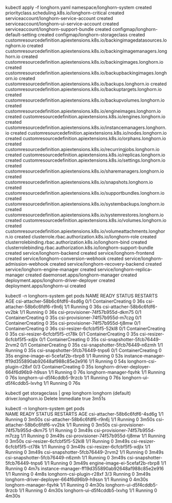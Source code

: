 kubectl apply -f longhorn.yaml 
namespace/longhorn-system created
priorityclass.scheduling.k8s.io/longhorn-critical created
serviceaccount/longhorn-service-account created
serviceaccount/longhorn-ui-service-account created
serviceaccount/longhorn-support-bundle created
configmap/longhorn-default-setting created
configmap/longhorn-storageclass created
customresourcedefinition.apiextensions.k8s.io/backingimagedatasources.longhorn.io created
customresourcedefinition.apiextensions.k8s.io/backingimagemanagers.longhorn.io created
customresourcedefinition.apiextensions.k8s.io/backingimages.longhorn.io created
customresourcedefinition.apiextensions.k8s.io/backupbackingimages.longhorn.io created
customresourcedefinition.apiextensions.k8s.io/backups.longhorn.io created
customresourcedefinition.apiextensions.k8s.io/backuptargets.longhorn.io created
customresourcedefinition.apiextensions.k8s.io/backupvolumes.longhorn.io created
customresourcedefinition.apiextensions.k8s.io/engineimages.longhorn.io created
customresourcedefinition.apiextensions.k8s.io/engines.longhorn.io created
customresourcedefinition.apiextensions.k8s.io/instancemanagers.longhorn.io created
customresourcedefinition.apiextensions.k8s.io/nodes.longhorn.io created
customresourcedefinition.apiextensions.k8s.io/orphans.longhorn.io created
customresourcedefinition.apiextensions.k8s.io/recurringjobs.longhorn.io created
customresourcedefinition.apiextensions.k8s.io/replicas.longhorn.io created
customresourcedefinition.apiextensions.k8s.io/settings.longhorn.io created
customresourcedefinition.apiextensions.k8s.io/sharemanagers.longhorn.io created
customresourcedefinition.apiextensions.k8s.io/snapshots.longhorn.io created
customresourcedefinition.apiextensions.k8s.io/supportbundles.longhorn.io created
customresourcedefinition.apiextensions.k8s.io/systembackups.longhorn.io created
customresourcedefinition.apiextensions.k8s.io/systemrestores.longhorn.io created
customresourcedefinition.apiextensions.k8s.io/volumes.longhorn.io created
customresourcedefinition.apiextensions.k8s.io/volumeattachments.longhorn.io created
clusterrole.rbac.authorization.k8s.io/longhorn-role created
clusterrolebinding.rbac.authorization.k8s.io/longhorn-bind created
clusterrolebinding.rbac.authorization.k8s.io/longhorn-support-bundle created
service/longhorn-backend created
service/longhorn-frontend created
service/longhorn-conversion-webhook created
service/longhorn-admission-webhook created
service/longhorn-recovery-backend created
service/longhorn-engine-manager created
service/longhorn-replica-manager created
daemonset.apps/longhorn-manager created
deployment.apps/longhorn-driver-deployer created
deployment.apps/longhorn-ui created




kubectl -n longhorn-system get pods
NAME                                                READY   STATUS              RESTARTS   AGE
csi-attacher-58b6c6fdf6-4sd6g                       0/1     ContainerCreating   0          36s
csi-attacher-58b6c6fdf6-r9n6j                       1/1     Running             0          36s
csi-attacher-58b6c6fdf6-vv2bk                       1/1     Running             0          36s
csi-provisioner-74f57b955d-dkm75                    0/1     ContainerCreating   0          35s
csi-provisioner-74f57b955d-m7czg                    0/1     ContainerCreating   0          35s
csi-provisioner-74f57b955d-tj8mw                    0/1     ContainerCreating   0          36s
csi-resizer-6cfcbf5f5-52kl8                         0/1     ContainerCreating   0          35s
csi-resizer-6cfcbf5f5-ct78k                         0/1     ContainerCreating   0          35s
csi-resizer-6cfcbf5f5-xdjlx                         0/1     ContainerCreating   0          35s
csi-snapshotter-5fcb76449-2rvm2                     0/1     ContainerCreating   0          35s
csi-snapshotter-5fcb76449-n6zmh                     1/1     Running             0          35s
csi-snapshotter-5fcb76449-tnps6                     0/1     ContainerCreating   0          35s
engine-image-ei-5cefaf2b-rbrp8                      1/1     Running             0          53s
instance-manager-ff19d355890ab92648af988c85e2e916   1/1     Running             0          54s
longhorn-csi-plugin-r28xf                           0/3     ContainerCreating   0          35s
longhorn-driver-deployer-664f6d96b9-h9ssn           1/1     Running             0          76s
longhorn-manager-fqvhk                              1/1     Running             0          76s
longhorn-ui-d5f4cddb5-9rzcb                         1/1     Running             0          76s
longhorn-ui-d5f4cddb5-lxvhg                         1/1     Running             0          76s

kubectl get storageclass | grep longhorn
longhorn (default)   driver.longhorn.io   Delete          Immediate           true                   3m51s

 kubectl -n longhorn-system get pods     
NAME                                                READY   STATUS    RESTARTS   AGE
csi-attacher-58b6c6fdf6-4sd6g                       1/1     Running   0          3m50s
csi-attacher-58b6c6fdf6-r9n6j                       1/1     Running   0          3m50s
csi-attacher-58b6c6fdf6-vv2bk                       1/1     Running   0          3m50s
csi-provisioner-74f57b955d-dkm75                    1/1     Running   0          3m49s
csi-provisioner-74f57b955d-m7czg                    1/1     Running   0          3m49s
csi-provisioner-74f57b955d-tj8mw                    1/1     Running   0          3m50s
csi-resizer-6cfcbf5f5-52kl8                         1/1     Running   0          3m49s
csi-resizer-6cfcbf5f5-ct78k                         1/1     Running   0          3m49s
csi-resizer-6cfcbf5f5-xdjlx                         1/1     Running   0          3m49s
csi-snapshotter-5fcb76449-2rvm2                     1/1     Running   0          3m49s
csi-snapshotter-5fcb76449-n6zmh                     1/1     Running   0          3m49s
csi-snapshotter-5fcb76449-tnps6                     1/1     Running   0          3m49s
engine-image-ei-5cefaf2b-rbrp8                      1/1     Running   0          4m7s
instance-manager-ff19d355890ab92648af988c85e2e916   1/1     Running   0          4m8s
longhorn-csi-plugin-r28xf                           3/3     Running   0          3m49s
longhorn-driver-deployer-664f6d96b9-h9ssn           1/1     Running   0          4m30s
longhorn-manager-fqvhk                              1/1     Running   0          4m30s
longhorn-ui-d5f4cddb5-9rzcb                         1/1     Running   0          4m30s
longhorn-ui-d5f4cddb5-lxvhg                         1/1     Running   0          4m30s

